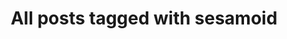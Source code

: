 ---
layout: tag
title: "All posts tagged with sesamoid"
permalink: /weblog/tags/sesamoid/
taxonomy: sesamoid
---